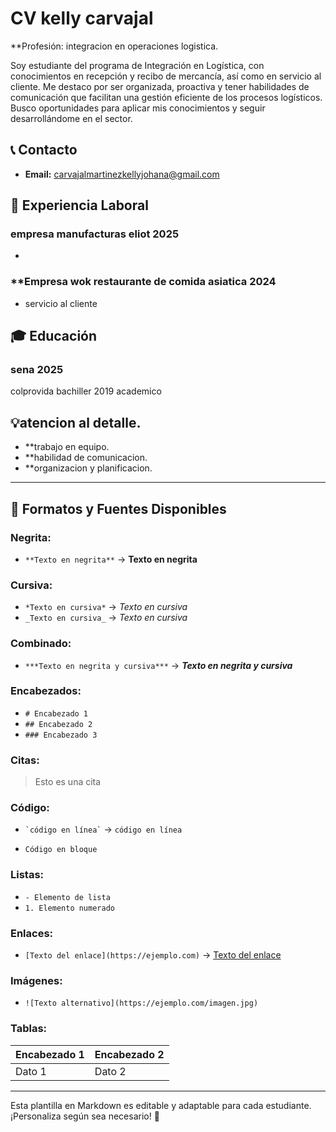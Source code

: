 # CV kelly carvajal

**Profesión: integracion en operaciones logistica.

Soy estudiante del programa de Integración en Logística, con conocimientos en recepción y recibo de mercancía, así como en servicio al cliente. Me destaco por ser organizada, proactiva y tener habilidades de comunicación que facilitan una gestión eficiente de los procesos logísticos. Busco oportunidades para aplicar mis conocimientos y seguir desarrollándome en el sector.
## 📞 Contacto
- **Email:** carvajalmartinezkellyjohana@gmail.com
  

## 🏢 Experiencia Laboral
### empresa manufacturas eliot 2025
- 

### **Empresa wok restaurante de comida asiatica 2024
- servicio al cliente

## 🎓 Educación
### sena 2025
colprovida bachiller 2019
academico
## 💡atencion al detalle.
- **trabajo en equipo.
- **habilidad de comunicacion.
- **organizacion y planificacion.

---

## 🎨 Formatos y Fuentes Disponibles

### **Negrita:**
- `**Texto en negrita**` → **Texto en negrita**

### **Cursiva:**
- `*Texto en cursiva*` → *Texto en cursiva*
- `_Texto en cursiva_` → _Texto en cursiva_

### **Combinado:**
- `***Texto en negrita y cursiva***` → ***Texto en negrita y cursiva***

### **Encabezados:**
- `# Encabezado 1`
- `## Encabezado 2`
- `### Encabezado 3`

### **Citas:**
> Esto es una cita

### **Código:**
- `` `código en línea` `` → `código en línea`
- ```
  Código en bloque
  ```

### **Listas:**
- `- Elemento de lista`
- `1. Elemento numerado`

### **Enlaces:**
- `[Texto del enlace](https://ejemplo.com)` → [Texto del enlace](https://ejemplo.com)

### **Imágenes:**
- `![Texto alternativo](https://ejemplo.com/imagen.jpg)`

### **Tablas:**
| Encabezado 1 | Encabezado 2 |
|-------------|-------------|
| Dato 1     | Dato 2      |

---

Esta plantilla en Markdown es editable y adaptable para cada estudiante. ¡Personaliza según sea necesario! 🎯

